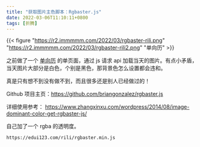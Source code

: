 ```yaml
---
title: "获取图片主色脚本：Rgbaster.js"
date: 2022-03-06T11:10:11+0800
tags: [折腾]
---
```


{{< figure "https://r2.immmmm.com/2022/03/rgbaster-rili.png" "https://r2.immmmm.com/2022/03/rgbaster-rili2.png" "单向历" >}}

之前做了一个 [单向历](https://edui123.com/rili/) 的单页面，通过 js 请求 api 加载当天的图片。有点小矛盾，当天图片大部分是白色，个别是黑色，那背景色怎么设置都会违和。

真是只有想不到没有做不到，而且很多还是别人已经做过的！

<!--more-->
Github 项目主页：<https://github.com/briangonzalez/rgbaster.js>

详细使用参考： <https://www.zhangxinxu.com/wordpress/2014/08/image-dominant-color-get-rgbaster-js/>

自己加了一个 rgba 的透明度。

```html
https://edui123.com/rili/rgbaster.min.js
```